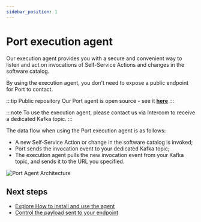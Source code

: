 ```yaml
---
sidebar_position: 1
---
```


# Port execution agent

Our execution agent provides you with a secure and convenient way to listen and act on invocations of Self-Service Actions and changes in the software catalog.

By using the execution agent, you don't need to expose a public endpoint for Port to contact.

:::tip Public repository
Our Port agent is open source - see it [**here**](https://github.com/port-labs/port-agent)
:::

:::note
To use the execution agent, please contact us via Intercom to receive a dedicated Kafka topic.
:::

The data flow when using the Port execution agent is as follows:

- A new Self-Service Action or change in the software catalog is invoked;
- Port sends the invocation event to your dedicated Kafka topic;
- The execution agent pulls the new invocation event from your Kafka topic, and sends it to the URL you specified.

![Port Agent Architecture](/img/self-service-actions/portExecutionAgentArchitecture.png)

## Next steps

- [Explore How to install and use the agent](/create-self-service-experiences/setup-backend/webhook/port-execution-agent/installation-methods/installation-methods.md)
- [Control the payload sent to your endpoint](/create-self-service-experiences/setup-backend/webhook/port-execution-agent/control-the-payload.md)
